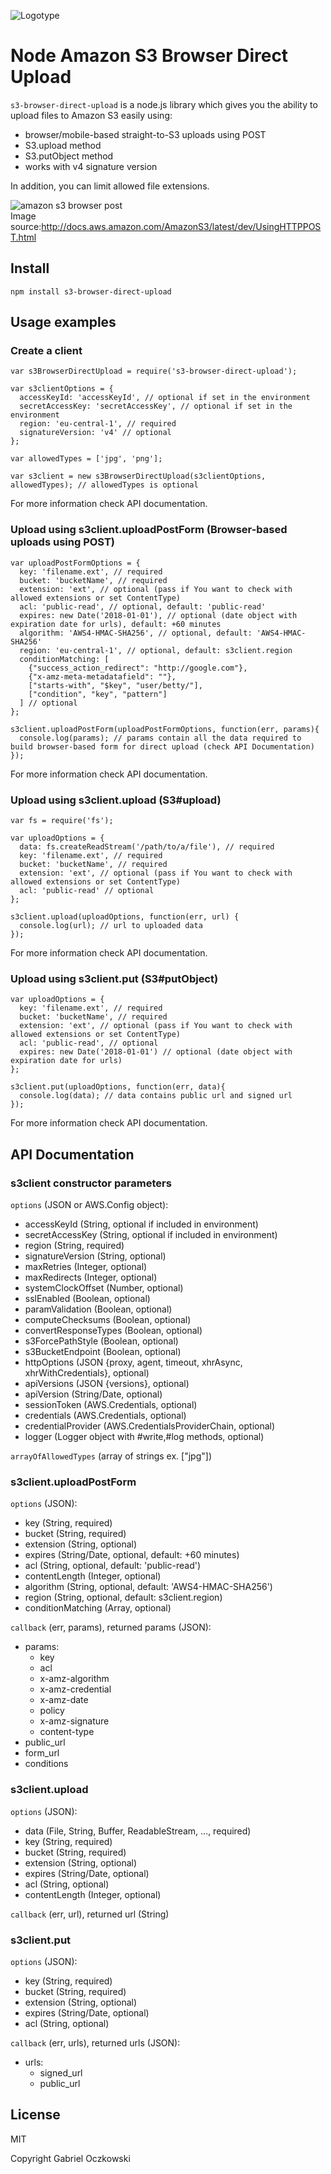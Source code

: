 ![Logotype](logotype.png)

# Node Amazon S3 Browser Direct Upload

`s3-browser-direct-upload` is a node.js library which gives you the ability to upload files to Amazon S3 easily using:

* browser/mobile-based straight-to-S3 uploads using POST
* S3.upload method
* S3.putObject method
* works with v4 signature version

In addition, you can limit allowed file extensions.


![amazon s3 browser post](http://docs.aws.amazon.com/AmazonS3/latest/dev/images/s3_post.png)<br/>
Image source:http://docs.aws.amazon.com/AmazonS3/latest/dev/UsingHTTPPOST.html

## Install
```npm install s3-browser-direct-upload```

## Usage examples

### Create a client
```
var s3BrowserDirectUpload = require('s3-browser-direct-upload');

var s3clientOptions = {
  accessKeyId: 'accessKeyId', // optional if set in the environment
  secretAccessKey: 'secretAccessKey', // optional if set in the environment
  region: 'eu-central-1', // required
  signatureVersion: 'v4' // optional
};

var allowedTypes = ['jpg', 'png'];

var s3client = new s3BrowserDirectUpload(s3clientOptions, allowedTypes); // allowedTypes is optional
```
For more information check API documentation.

### Upload using s3client.uploadPostForm (Browser-based uploads using POST)
```
var uploadPostFormOptions = {
  key: 'filename.ext', // required
  bucket: 'bucketName', // required
  extension: 'ext', // optional (pass if You want to check with allowed extensions or set ContentType)
  acl: 'public-read', // optional, default: 'public-read'
  expires: new Date('2018-01-01'), // optional (date object with expiration date for urls), default: +60 minutes
  algorithm: 'AWS4-HMAC-SHA256', // optional, default: 'AWS4-HMAC-SHA256'
  region: 'eu-central-1', // optional, default: s3client.region
  conditionMatching: [
    {"success_action_redirect": "http://google.com"},
    {"x-amz-meta-metadatafield": ""},
    ["starts-with", "$key", "user/betty/"],
    ["condition", "key", "pattern"]
  ] // optional
};

s3client.uploadPostForm(uploadPostFormOptions, function(err, params){
  console.log(params); // params contain all the data required to build browser-based form for direct upload (check API Documentation)
});
```
For more information check API documentation.

### Upload using s3client.upload (S3#upload)
```
var fs = require('fs');

var uploadOptions = {
  data: fs.createReadStream('/path/to/a/file'), // required
  key: 'filename.ext', // required
  bucket: 'bucketName', // required
  extension: 'ext', // optional (pass if You want to check with allowed extensions or set ContentType)
  acl: 'public-read' // optional
};

s3client.upload(uploadOptions, function(err, url) {
  console.log(url); // url to uploaded data
});
```
For more information check API documentation.

### Upload using s3client.put (S3#putObject)
```
var uploadOptions = {
  key: 'filename.ext', // required
  bucket: 'bucketName', // required
  extension: 'ext', // optional (pass if You want to check with allowed extensions or set ContentType)
  acl: 'public-read', // optional
  expires: new Date('2018-01-01') // optional (date object with expiration date for urls)
};

s3client.put(uploadOptions, function(err, data){
  console.log(data); // data contains public url and signed url
});
```
For more information check API documentation.

## API Documentation
### s3client constructor parameters
`options` (JSON or AWS.Config object):

* accessKeyId (String, optional if included in environment)
* secretAccessKey (String, optional if included in environment)
* region (String, required)
* signatureVersion (String, optional)
* maxRetries (Integer, optional)
* maxRedirects (Integer, optional)
* systemClockOffset (Number, optional)
* sslEnabled (Boolean, optional)
* paramValidation (Boolean, optional)
* computeChecksums (Boolean, optional)
* convertResponseTypes (Boolean, optional)
* s3ForcePathStyle (Boolean, optional)
* s3BucketEndpoint (Boolean, optional)
* httpOptions (JSON {proxy, agent, timeout, xhrAsync, xhrWithCredentials}, optional)
* apiVersions (JSON {versions}, optional)
* apiVersion (String/Date, optional)
* sessionToken (AWS.Credentials, optional)
* credentials (AWS.Credentials, optional)
* credentialProvider (AWS.CredentialsProviderChain, optional)
* logger (Logger object with #write,#log methods, optional)

`arrayOfAllowedTypes` (array of strings ex. ["jpg"])

### s3client.uploadPostForm
`options` (JSON):

* key (String, required)
* bucket (String, required)
* extension (String, optional)
* expires (String/Date, optional, default: +60 minutes)
* acl (String, optional, default: 'public-read')
* contentLength (Integer, optional)
* algorithm (String, optional, default: 'AWS4-HMAC-SHA256')
* region (String, optional, default: s3client.region)
* conditionMatching (Array, optional)

`callback` (err, params), returned params (JSON):

* params:
    - key
    - acl
    - x-amz-algorithm
    - x-amz-credential
    - x-amz-date
    - policy
    - x-amz-signature
    - content-type
* public_url
* form_url
* conditions

### s3client.upload
`options` (JSON):

* data (File, String, Buffer, ReadableStream, ..., required)
* key (String, required)
* bucket (String, required)
* extension (String, optional)
* expires (String/Date, optional)
* acl (String, optional)
* contentLength (Integer, optional)

`callback` (err, url), returned url (String)

### s3client.put
`options` (JSON):

* key (String, required)
* bucket (String, required)
* extension (String, optional)
* expires (String/Date, optional)
* acl (String, optional)

`callback` (err, urls), returned urls (JSON):

* urls:
    - signed_url
    - public_url

## License
MIT

Copyright Gabriel Oczkowski
